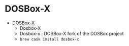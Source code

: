 # DOSBox-X
- [DOSBox-X](https://dosbox-x.com/)
  -  Dosbox-X
  - Dosbox-x : DOSBox-X fork of the DOSBox project
  - `brew cask install dosbox-x`
